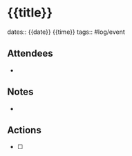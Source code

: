 # {{title}}
dates:: {{date}} {{time}}
tags:: #log/event

## Attendees
- 

## Notes
- 

## Actions
- [ ] 